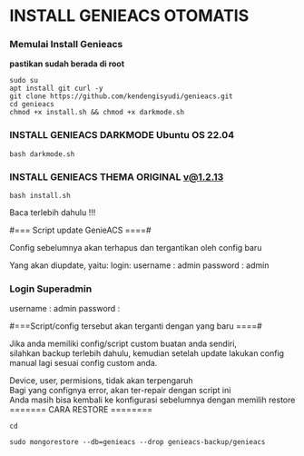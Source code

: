 # INSTALL GENIEACS OTOMATIS

### Memulai Install Genieacs
**pastikan sudah berada di root**
```
sudo su
apt install git curl -y
git clone https://github.com/kendengisyudi/genieacs.git
cd genieacs
chmod +x install.sh && chmod +x darkmode.sh
```

### INSTALL GENIEACS DARKMODE Ubuntu OS 22.04
```
bash darkmode.sh
```
### INSTALL GENIEACS THEMA ORIGINAL v@1.2.13
```
bash install.sh
```

Baca terlebih dahulu !!!

#=== Script update GenieACS ====#

Config sebelumnya akan terhapus dan tergantikan oleh config baru

Yang akan diupdate, yaitu:
login:
username : admin
password : admin

### Login Superadmin
username : admin
password : 
   
#===Script/config tersebut akan terganti dengan yang baru ====#

Jika anda memiliki config/script custom buatan anda sendiri,<br> 
silahkan backup terlebih dahulu, kemudian setelah update lakukan config manual lagi sesuai config custom anda.<br>

Device, user, permisions, tidak akan terpengaruh<br>
Bagi yang confignya error, akan ter-repair dengan script ini<br>
Anda masih bisa kembali ke konfigurasi sebelumnya dengan memilih restore<br>
======= CARA RESTORE ========<br>
```
cd
```
```
sudo mongorestore --db=genieacs --drop genieacs-backup/genieacs
```
